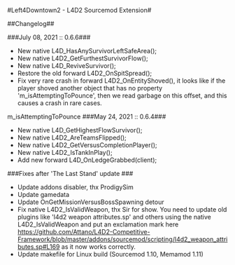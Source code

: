 #Left4Downtown2 - L4D2 Sourcemod Extension#

##Changelog##

###July 08, 2021 :: 0.6.6###
* New native L4D_HasAnySurvivorLeftSafeArea();
* New native L4D2_GetFurthestSurvivorFlow();
* New native L4D_ReviveSurvivor();
* Restore the old forward L4D2_OnSpitSpread();
* Fix very rare crash in forward L4D2_OnEntityShoved(), it looks like if the player shoved another object that has no property 'm_isAttemptingToPounce', then we read garbage on this offset, and this causes a crash in rare cases.

m_isAttemptingToPounce
###May 24, 2021 :: 0.6.4###
* New native L4D_GetHighestFlowSurvivor();
* New native L4D2_AreTeamsFlipped();
* New native L4D2_GetVersusCompletionPlayer();
* New native L4D2_IsTankInPlay();
* Add new forward L4D_OnLedgeGrabbed(client);

###Fixes after 'The Last Stand' update ###
* Update addons disabler, thx ProdigySim
* Update gamedata
* Update OnGetMissionVersusBossSpawning detour
* Fix native L4D2_IsValidWeapon, thx Sir for show. You need to update old plugins like 'l4d2 weapon attributes.sp' and others using the native L4D2_IsValidWeapon and put an exclamation mark here https://github.com/Attano/L4D2-Competitive-Framework/blob/master/addons/sourcemod/scripting/l4d2_weapon_attributes.sp#L169 as it now works correctly.
* Update makefile for Linux build (Sourcemod 1.10, Memamod 1.11)

